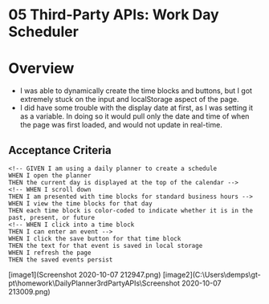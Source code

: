 # 05 Third-Party APIs: Work Day Scheduler

# Overview

* I was able to dynamically create the time blocks and buttons, but I got extremely stuck on the input and localStorage aspect of the page.
 * I did have some trouble with the display date at first, as I was setting it as a variable. In doing so it would pull only the date and time of when the page was first loaded, and would not update in real-time. 
 
## Acceptance Criteria

```
<!-- GIVEN I am using a daily planner to create a schedule
WHEN I open the planner
THEN the current day is displayed at the top of the calendar -->
<!-- WHEN I scroll down
THEN I am presented with time blocks for standard business hours -->
WHEN I view the time blocks for that day
THEN each time block is color-coded to indicate whether it is in the past, present, or future
<!-- WHEN I click into a time block
THEN I can enter an event -->
WHEN I click the save button for that time block
THEN the text for that event is saved in local storage
WHEN I refresh the page
THEN the saved events persist
```


 [image1](Screenshot 2020-10-07 212947.png)
 [image2](C:\Users\demps\gt-pt\homework\DailyPlanner3rdPartyAPIs\Screenshot 2020-10-07 213009.png)